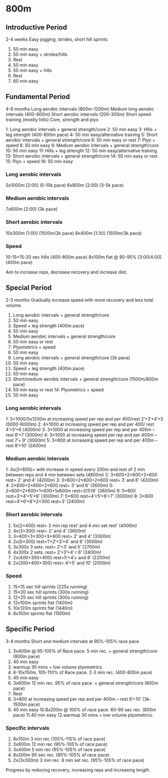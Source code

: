 # 800m

## Introductive Period

2-4 weeks
Easy jogging, strides, short hill sprints

1. 50 min easy
2. 50 min easy + strides/hills
3. Rest
4. 50 min easy
5. 50 min easy + hills
6. Rest
7. 60 min easy

## Fundamental Period

4-6 months
Long aerobic intervals (800m-1200m)
Medium long aerobic intervals (400-600m)
Short aerobic intervals (200-300m)
Short speed training (mostly hills)
Core, strength and plyo

1: Long aerobic intervals + general strength/core
2: 50 min easy
3: Hills + leg strength (400-800m pace)
4: 50 min easy/alternative training
5: Short aerobic intervals + general strength/core
6: 50 min easy or rest
7: Plyo + speed
8: 50 min easy
9: Medium aerobic intervals + general strength/core
10: 50 min easy
11: Hills + leg strength
12: 50 min easy/alternative training
13: Short aerobic intervals + general strength/core
14: 50 min easy or rest
15: Plyo + speed
16: 50 min easy

### Long aerobic intervals
5x1000m [2:00] (5-10k pace)
6x800m [2:00] (3-5k pace)

### Medium aerobic intervals
7x600m [2:00] (3k pace)

### Short aerobic intervals
10x300m [1:00] (1500m/3k pace)
8x400m [1:30] (1500m/3k pace)

### Speed
10-15×15-20 sec hills (400-800m pace)
8x100m flat @ 90-95% [3:00/4:00] (400m pace)

Aim to increase reps, decrease recovery and increase dist.

## Special Period

2-3 months
Gradually increase speed with more recovery and less total volume.

1. Long aerobic intervals + general strength/core
2. 50 min easy
3. Speed + leg strength (400m pace)
4. 50 min easy
5. Medium aerobic intervals + general strength/core
5. 50 min easy or rest
6. Plyometrics + speed
7. 50 min easy
8. Long aerobic intervals + general strength/core (3k pace)
9. 50 min easy
10. Speed + leg strength (400m pace)
11. 50 min easy
12. Short/medium aerobic intervals + general strength/core (1500m/800m pace)
13. 50 min easy or rest
14: Plyometrics + speed
15. 50 min easy

### Long aerobic intervals
1: 5×1000/5x1200m at increasing speed per rep and per 400/rest 2’+3’+4’+5   (5000-6000m)
2: 4×1000 at increasing speed per rep and per 400/ rest 4’+5’+6       (4000m)
3: 3×1000 at increasing speed per rep and per 400m – rest 6’+7        (3000m)
4: 3×1000 at increasing speed per rep and per 400m – rest 7’+ 9’       (3000m)
5: 3×800 at increasing speed per rep and per 400m – rest 8’+10’       (2400m)

### Medium aerobic intervals
1: 4x(2×600)= with increase in speed every 200m and rest of 2 min between reps and 4 min between sets      (4800m)
2: 3×600+2×600+2×600 rest= 2’ and 4’                   (4200m)
3: 3×600+2×600+2×600 rest=  3′ and 6’                  (4200m)
4: 2×600+2×600+2×600 rest= 3’ and 6’                   (3600m)
5: 2×600+2×600+1×600+1x600m rest=3’/5’/6’     (3600m)
6: 5×600 rest=3’+4’+5’+6’                                           (3000m)
7: 5×600 rest=4’+5’+6’+7’                                            (3000m)
8: 3×600 rest=4’+6’+8’+2×300  rest=3’                    (2400m)

### Short aerobic intervals
1. 5x(2×400) rest= 2 min rep rest’ and 4 min set rest’ (4000m)
2. 4x(3×300) rest= 2’ and 4’                                           (3600m)
3. 3×400+3×300+3×400 rest= 2’ and 4’                      (3300m)
4. 2x(5×300) rest=1’+2’+3’+4’ and 6’                          (3000m)
5. 3x300x 3 sets. rest= 2’+3’ and 5’                             (2700m)
6. 4x300x 2 sets. rest= 2’+3’+4’ r 6’                            (2400m)
7. 2x(400+300+400)  rest=5’+4’+ and 8’                 (2200m)
8. 2x(300+400+300)  rest= 4’+5’ and 10’                (2000m)

### Speed
1. 15×15 sec hill sprints (225s running)
2. 15×20 sec hill sprints (300s running)
3. 12×25 sec hill sprints (300s running)
4. 12x100m sprints flat (1400m)
5. 10x120m sprints flat (1440m)
6. 8x150m sprints flat (1500m)

## Specific Period

3-4 months
Short and medium intervals at 95%-105% race pace

1. 3x400m @ 95-105% of Race pace. 5 min rec.  + general strength/core (800m pace)
2. 40 min easy
3. warmup 30 mins + low volume plyometrics.
4. 8-10x150m. 105-110% of Race pace. 2-3 min rec. (400-800m pace)
5. 40 min easy
6. 3x600m 12 min rec. 95% of race pace. + general strength/core (800m pace)
7. Rest
8. 3×800 at increasing speed per rep and per 400m – rest 8’+10’   (3k-1500m pace)
9. 40 min easy
10.8x200m @ 100% of race pace. 60-90 sec rec. (800m pace)
11.40 min easy 12.warmup 30 mins + low volume plyometrics.

### Specific intervals

1. 8x150m  3 min rec (105%-115% of race pace)
2. 3x600m  12 min rec (95%-105% of race pace)
3. 3x400m 5 min rec (95%-105% of race pace)
4. 8x200m 90 sec rec. (95%-105% of race pace)
5. 2x(3x300m) 3 min rec. 8 min set rec. (95%-105% of race pace)

Progress by reducing recovery, increasing reps and increasing length.



